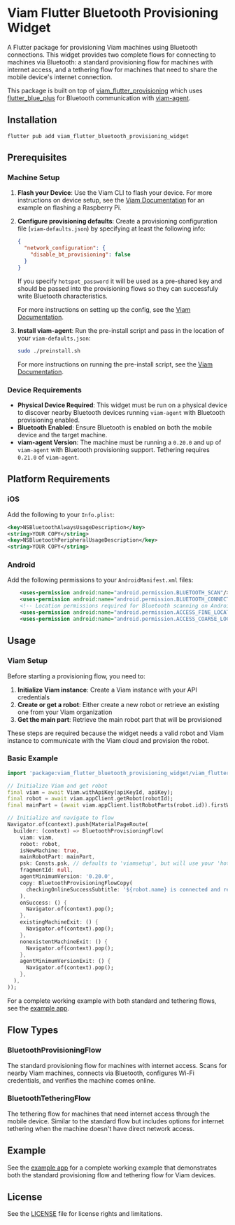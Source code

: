 # Viam Flutter Bluetooth Provisioning Widget

A Flutter package for provisioning Viam machines using Bluetooth connections. This widget provides two complete flows for connecting to machines via Bluetooth: a standard provisioning flow for machines with internet access, and a tethering flow for machines that need to share the mobile device's internet connection.

This package is built on top of [viam_flutter_provisioning](https://github.com/viamrobotics/viam-flutter-provisioning) which uses [flutter_blue_plus](https://github.com/chipweinberger/flutter_blue_plus) for Bluetooth communication with [viam-agent](https://github.com/viamrobotics/agent).

## Installation

`flutter pub add viam_flutter_bluetooth_provisioning_widget`

## Prerequisites

### Machine Setup

1. **Flash your Device**: Use the Viam CLI to flash your device. For more instructions on device setup, see the [Viam Documentation](https://docs.viam.com/installation/prepare/rpi-setup) for an example on flashing a Raspberry Pi.

2. **Configure provisioning defaults**: Create a provisioning configuration file (`viam-defaults.json`) by specifying at least the following info:

   ```json
   {
     "network_configuration": {
       "disable_bt_provisioning": false
     }
   }
   ```
   If you specify `hotspot_password` it will be used as a pre-shared key and should be passed into the provisioning flows so they can successfuly write Bluetooth characteristics.

   For more instructions on setting up the config, see the [Viam Documentation](https://docs.viam.com/manage/fleet/provision/setup/#configure-defaults).

3. **Install viam-agent**: Run the pre-install script and pass in the location of your `viam-defaults.json`:
   ```bash
   sudo ./preinstall.sh
   ```
   
   For more instructions on running the pre-install script, see the [Viam Documentation](https://docs.viam.com/manage/fleet/provision/setup/#install-viam-agent).

### Device Requirements

- **Physical Device Required**: This widget must be run on a physical device to discover nearby Bluetooth devices running `viam-agent` with Bluetooth provisioning enabled.
- **Bluetooth Enabled**: Ensure Bluetooth is enabled on both the mobile device and the target machine.
- **viam-agent Version**: The machine must be running a `0.20.0` and up of `viam-agent` with Bluetooth provisioning support. Tethering requires `0.21.0` of `viam-agent`.

## Platform Requirements

### iOS

Add the following to your `Info.plist`:

```xml
<key>NSBluetoothAlwaysUsageDescription</key>
<string>YOUR COPY</string>
<key>NSBluetoothPeripheralUsageDescription</key>
<string>YOUR COPY</string>
```

### Android

Add the following permissions to your `AndroidManifest.xml` files:

```xml
    <uses-permission android:name="android.permission.BLUETOOTH_SCAN"/>
    <uses-permission android:name="android.permission.BLUETOOTH_CONNECT"/>
    <!-- Location permissions required for Bluetooth scanning on Android 12+ -->
    <uses-permission android:name="android.permission.ACCESS_FINE_LOCATION"/>
    <uses-permission android:name="android.permission.ACCESS_COARSE_LOCATION"/>
```

## Usage

### Viam Setup

Before starting a provisioning flow, you need to:

1. **Initialize Viam instance**: Create a Viam instance with your API credentials
2. **Create or get a robot**: Either create a new robot or retrieve an existing one from your Viam organization
3. **Get the main part**: Retrieve the main robot part that will be provisioned

These steps are required because the widget needs a valid robot and Viam instance to communicate with the Viam cloud and provision the robot.

### Basic Example

```dart
import 'package:viam_flutter_bluetooth_provisioning_widget/viam_flutter_bluetooth_provisioning_widget.dart';

// Initialize Viam and get robot
final viam = await Viam.withApiKey(apiKeyId, apiKey);
final robot = await viam.appClient.getRobot(robotId);
final mainPart = (await viam.appClient.listRobotParts(robot.id)).firstWhere((element) => element.mainPart);

// Initialize and navigate to flow
Navigator.of(context).push(MaterialPageRoute(
  builder: (context) => BluetoothProvisioningFlow(
    viam: viam,
    robot: robot,
    isNewMachine: true,
    mainRobotPart: mainPart,
    psk: Consts.psk, // defaults to 'viamsetup', but will use your 'hotspot_password' from viam-defaults.json
    fragmentId: null,
    agentMinimumVersion: '0.20.0',
    copy: BluetoothProvisioningFlowCopy(
      checkingOnlineSuccessSubtitle: '${robot.name} is connected and ready to use.',
    ),
    onSuccess: () {
      Navigator.of(context).pop();
    },
    existingMachineExit: () {
      Navigator.of(context).pop();
    },
    nonexistentMachineExit: () {
      Navigator.of(context).pop();
    },
    agentMinimumVersionExit: () {
      Navigator.of(context).pop();
    },
  ),
));
```

For a complete working example with both standard and tethering flows, see the [example app](example/README.md).

## Flow Types

### BluetoothProvisioningFlow

The standard provisioning flow for machines with internet access. Scans for nearby Viam machines, connects via Bluetooth, configures Wi-Fi credentials, and verifies the machine comes online.

### BluetoothTetheringFlow

The tethering flow for machines that need internet access through the mobile device. Similar to the standard flow but includes options for internet tethering when the machine doesn't have direct network access.

## Example

See the [example app](example/README.md) for a complete working example that demonstrates both the standard provisioning flow and tethering flow for Viam devices.

## License

See the [LICENSE](LICENSE) file for license rights and limitations.